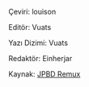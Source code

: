Çeviri: louison

Editör: Vuats

Yazı Dizimi: Vuats

Redaktör: Einherjar

Kaynak: [JPBD Remux](https://nyaa.si/view/1581982 "JPBD Remux")
